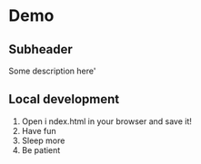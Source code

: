 # Demo

## Subheader

Some description here'

## Local development

1. Open i ndex.html in your browser and save it!
2. Have fun
3. Sleep more
4. Be patient
